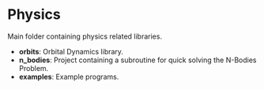 # Physics

Main folder containing physics related libraries.

* **orbits**: Orbital Dynamics library.
* **n_bodies**: Project containing a subroutine for quick solving the
N-Bodies Problem.
* **examples**: Example programs.